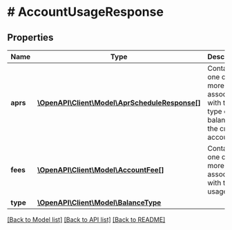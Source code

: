 # # AccountUsageResponse

## Properties

Name | Type | Description | Notes
------------ | ------------- | ------------- | -------------
**aprs** | [**\OpenAPI\Client\Model\AprScheduleResponse[]**](AprScheduleResponse.md) | Contains one or more APRs associated with the type of balance on the credit account. |
**fees** | [**\OpenAPI\Client\Model\AccountFee[]**](AccountFee.md) | Contains one or more fees associated with the usage type. | [optional]
**type** | [**\OpenAPI\Client\Model\BalanceType**](BalanceType.md) |  |

[[Back to Model list]](../../README.md#models) [[Back to API list]](../../README.md#endpoints) [[Back to README]](../../README.md)
